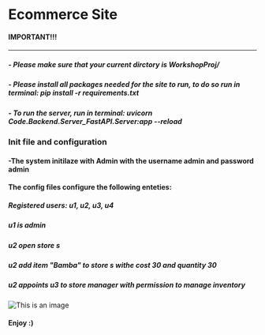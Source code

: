 # Ecommerce Site
####                                     **IMPORTANT!!!**
-----------------------------------------------------------------------------------------------------------------
##### - Please make sure that your current dirctory is WorkshopProj/

##### - Please install all packages needed for the site to run, to do so run in terminal: pip install -r requirements.txt

##### - To run the server, run in terminal: uvicorn Code.Backend.Server_FastAPI.Server:app --reload
                        
                        
### Init file and configuration
#### -The system initilaze with Admin with the username admin and password admin
#### The config files configure the following enteties:
##### Registered users: u1, u2, u3, u4
##### u1 is admin
##### u2 open store s
##### u2 add item "Bamba" to store s withe cost 30 and quantity 30
##### u2 appoints u3 to store manager with permission to manage inventory
![This is an image](https://user-images.githubusercontent.com/25423296/163456779-a8556205-d0a5-45e2-ac17-42d089e3c3f8.png)

####                        Enjoy :)
